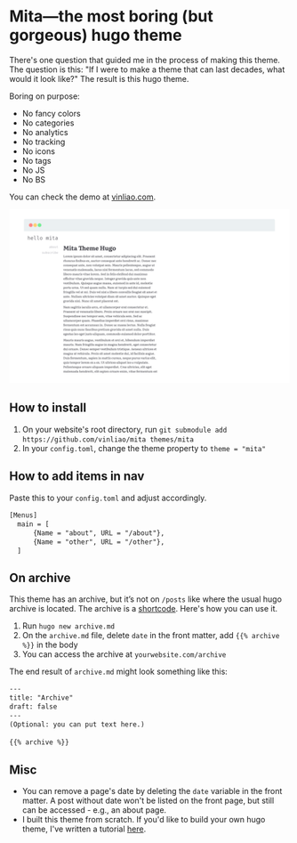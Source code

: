 # Mita—the most boring (but gorgeous) hugo theme
There's one question that guided me in the process of making this theme. The question is this: "If I were to make a theme that can last decades, what would it look like?" The result is this hugo theme.

Boring on purpose:
- No fancy colors
- No categories
- No analytics
- No tracking
- No icons
- No tags
- No JS
- No BS

You can check the demo at [vinliao.com](https://vinliao.com).

![mita desktop](https://raw.githubusercontent.com/vinliao/mita/master/images/mita-desktop.png)

## How to install
1. On your website's root directory, run `git submodule add https://github.com/vinliao/mita themes/mita`
2. In your `config.toml`, change the theme property to `theme = "mita"`

## How to add items in nav
Paste this to your `config.toml` and adjust accordingly.

```
[Menus]
  main = [
      {Name = "about", URL = "/about"},
      {Name = "other", URL = "/other"},
  ]
```

## On archive
This theme has an archive, but it’s not on `/posts` like where the usual hugo archive is located. The archive is a [shortcode](https://gohugo.io/content-management/shortcodes/). Here's how you can use it.

1. Run `hugo new archive.md`
2. On the `archive.md` file, delete `date` in the front matter, add `{{% archive %}}` in the body
3. You can access the archive at `yourwebsite.com/archive`

The end result of `archive.md` might look something like this:

```
---
title: "Archive"
draft: false
---
(Optional: you can put text here.)

{{% archive %}}
```

## Misc
- You can remove a page's date by deleting the `date` variable in the front matter. A post without date won't be listed on the front page, but still can be accessed - e.g., an about page.
- I built this theme from scratch. If you'd like to build your own hugo theme, I've written a tutorial [here](https://dev.to/vinliao/create-your-own-hugo-theme-from-scratch-5df9).
